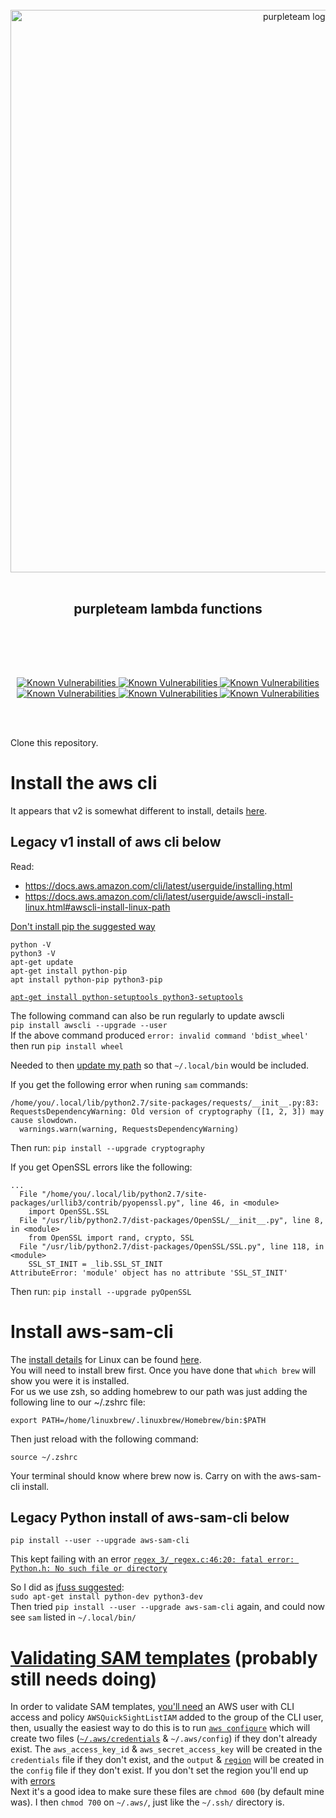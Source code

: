 <div align="center">
  <br/>
  <a href="https://purpleteam-labs.com" title="purpleteam">
    <img width=900px src="https://gitlab.com/purpleteam-labs/purpleteam/raw/master/assets/images/purpleteam-banner.png" alt="purpleteam logo">
  </a>
  <br/>
<br/>
<h2>purpleteam lambda functions</h2><br/>
  
<br/><br/>

<a href="https://snyk.io/test/github/purpleteam-labs/purpleteam-lambda?targetFile=package.json">
  <img src="https://snyk.io/test/github/purpleteam-labs/purpleteam-lambda/badge.svg?targetFile=package.json" alt="Known Vulnerabilities" data-canonical-src="https://snyk.io/test/github/purpleteam-labs/purpleteam-lambda?targetFile=package.json" style="max-width:100%;">
</a>

<a href="https://snyk.io/test/github/purpleteam-labs/purpleteam-lambda?targetFile=/local/selenium-standalone-provisioner/package.json">
  <img src="https://snyk.io/test/github/purpleteam-labs/purpleteam-lambda/badge.svg?targetFile=/local/selenium-standalone-provisioner/package.json" alt="Known Vulnerabilities" data-canonical-src="https://snyk.io/test/github/purpleteam-labs/purpleteam-lambda?targetFile=/local/selenium-standalone-provisioner/package.json" style="max-width:100%;">
</a>

<a href="https://snyk.io/test/github/purpleteam-labs/purpleteam-lambda?targetFile=/local/app-slave-provisioner/package.json">
  <img src="https://snyk.io/test/github/purpleteam-labs/purpleteam-lambda/badge.svg?targetFile=/local/app-slave-provisioner/package.json" alt="Known Vulnerabilities" data-canonical-src="https://snyk.io/test/github/purpleteam-labs/purpleteam-lambda?targetFile=/local/app-slave-provisioner/package.json" style="max-width:100%;">
</a>

<a href="https://snyk.io/test/github/purpleteam-labs/purpleteam-lambda?targetFile=/local/s2-deprovisioner/package.json">
  <img src="https://snyk.io/test/github/purpleteam-labs/purpleteam-lambda/badge.svg?targetFile=/local/s2-deprovisioner/package.json" alt="Known Vulnerabilities" data-canonical-src="https://snyk.io/test/github/purpleteam-labs/purpleteam-lambda?targetFile=/local/s2-deprovisioner/package.json" style="max-width:100%;">
</a>

<a href="https://snyk.io/test/github/purpleteam-labs/purpleteam-lambda?targetFile=/cloud/app-slave-provisioner/package.json">
  <img src="https://snyk.io/test/github/purpleteam-labs/purpleteam-lambda/badge.svg?targetFile=/cloud/app-slave-provisioner/package.json" alt="Known Vulnerabilities" data-canonical-src="https://snyk.io/test/github/purpleteam-labs/purpleteam-lambda?targetFile=/cloud/app-slave-provisioner/package.json" style="max-width:100%;">
</a>

<a href="https://snyk.io/test/github/purpleteam-labs/purpleteam-lambda?targetFile=/cloud/s2-deprovisioner/package.json">
  <img src="https://snyk.io/test/github/purpleteam-labs/purpleteam-lambda/badge.svg?targetFile=/cloud/s2-deprovisioner/package.json" alt="Known Vulnerabilities" data-canonical-src="https://snyk.io/test/github/purpleteam-labs/purpleteam-lambda?targetFile=/cloud/s2-deprovisioner/package.json" style="max-width:100%;">
</a>

<br/><br/>
</div>


Clone this repository.

# Install the aws cli

It appears that v2 is somewhat different to install, details [here](https://docs.aws.amazon.com/cli/latest/userguide/cli-chap-install.html).

## Legacy v1 install of aws cli below

Read:

* https://docs.aws.amazon.com/cli/latest/userguide/installing.html
* https://docs.aws.amazon.com/cli/latest/userguide/awscli-install-linux.html#awscli-install-linux-path

[Don't install pip the suggested way](https://stackoverflow.com/questions/49881448/importerror-cannot-import-name-main-after-upgrading-to-pip-10-0-0-for-python#answer-49989474)

`python -V`  
`python3 -V`  
`apt-get update`  
`apt-get install python-pip`  
`apt install python-pip python3-pip`

[`apt-get install python-setuptools python3-setuptools`](https://stackoverflow.com/questions/14426491/python-3-importerror-no-module-named-setuptools#answer-14426553)

The following command can also be run regularly to update awscli  
`pip install awscli --upgrade --user`  
If the above command produced `error: invalid command 'bdist_wheel'` then run `pip install wheel`

Needed to then [update my path](https://docs.aws.amazon.com/cli/latest/userguide/install-linux.html#install-linux-pip) so that `~/.local/bin` would be included.

If you get the following error when runing `sam` commands:  
```
/home/you/.local/lib/python2.7/site-packages/requests/__init__.py:83: RequestsDependencyWarning: Old version of cryptography ([1, 2, 3]) may cause slowdown.
  warnings.warn(warning, RequestsDependencyWarning)
```
Then run: `pip install --upgrade cryptography`

If you get OpenSSL errors like the following:  
```
...
  File "/home/you/.local/lib/python2.7/site-packages/urllib3/contrib/pyopenssl.py", line 46, in <module>
    import OpenSSL.SSL
  File "/usr/lib/python2.7/dist-packages/OpenSSL/__init__.py", line 8, in <module>
    from OpenSSL import rand, crypto, SSL
  File "/usr/lib/python2.7/dist-packages/OpenSSL/SSL.py", line 118, in <module>
    SSL_ST_INIT = _lib.SSL_ST_INIT
AttributeError: 'module' object has no attribute 'SSL_ST_INIT'
```
Then run: `pip install --upgrade pyOpenSSL`


# Install aws-sam-cli

The [install details](https://docs.aws.amazon.com/serverless-application-model/latest/developerguide/serverless-sam-cli-install.html) for Linux can be found [here](https://docs.aws.amazon.com/serverless-application-model/latest/developerguide/serverless-sam-cli-install-linux.html).  
You will need to install brew first. Once you have done that `which brew` will show you were it is installed.  
For us we use zsh, so adding homebrew to our path was just adding the following line to our ~/.zshrc file:  
```shell
export PATH=/home/linuxbrew/.linuxbrew/Homebrew/bin:$PATH
```  
Then just reload with the following command:  
```shell
source ~/.zshrc
```  
Your terminal should know where brew now is. Carry on with the aws-sam-cli install.

## Legacy Python install of aws-sam-cli below

`pip install --user --upgrade aws-sam-cli`

This kept failing with an error [`regex_3/_regex.c:46:20: fatal error: Python.h: No such file or directory`](https://github.com/awslabs/aws-sam-cli/issues/922#issuecomment-452361161)

So I did as [jfuss suggested](https://github.com/awslabs/aws-sam-cli/issues/922#issuecomment-452363441):  
`sudo apt-get install python-dev python3-dev`  
Then tried `pip install --user --upgrade aws-sam-cli` again, and could now see `sam` listed in `~/.local/bin/`

# [Validating SAM templates](https://github.com/awslabs/aws-sam-cli/blob/develop/docs/usage.md#validate-sam-templates) (probably still needs doing)

In order to validate SAM templates, [you'll need](https://github.com/awslabs/aws-sam-cli/issues/394) an AWS user with CLI access and policy `AWSQuickSightListIAM` added to the group of the CLI user, then, usually the easiest way to do this is to run [`aws configure`](https://docs.aws.amazon.com/cli/latest/userguide/cli-chap-getting-started.html) which will create two files ([`~/.aws/credentials`](https://docs.aws.amazon.com/sdk-for-javascript/v2/developer-guide/loading-node-credentials-shared.html) & `~/.aws/config`) if they don't already exist. The `aws_access_key_id` & `aws_secret_access_key` will be created in the `credentials` file if they don't exist, and the `output` & [`region`](https://docs.aws.amazon.com/emr/latest/ManagementGuide/emr-plan-region.html) will be created in the `config` file if they don't exist. If you don't set the region you'll end up with [errors](https://github.com/awslabs/aws-sam-cli/issues/442)  
Next it's a good idea to make sure these files are `chmod 600` (by default mine was). I then `chmod 700` on `~/.aws/`, just like the `~/.ssh/` directory is.
